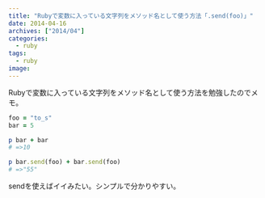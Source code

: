 ```yaml
---
title: "Rubyで変数に入っている文字列をメソッド名として使う方法「.send(foo)」"
date: 2014-04-16
archives: ["2014/04"]
categories:
  - ruby
tags:
  - ruby
image:
---
```

Rubyで変数に入っている文字列をメソッド名として使う方法を勉強したのでメモ。

<!--more-->

```ruby
foo = "to_s"
bar = 5

p bar + bar
# =>10

p bar.send(foo) + bar.send(foo)
# =>"55"
```

sendを使えばイイみたい。シンプルで分かりやすい。
